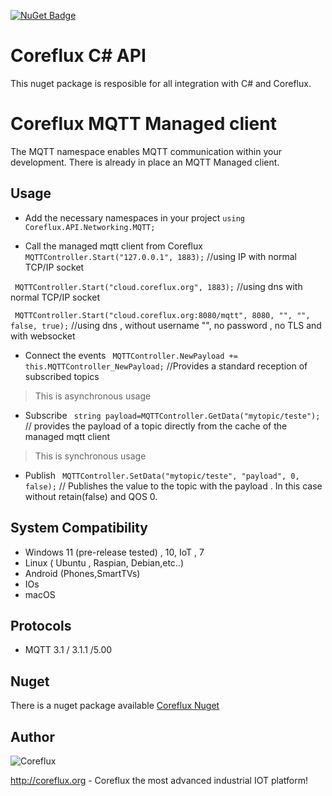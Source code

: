 
[![NuGet Badge](https://buildstats.info/nuget/CorefluxMQTTcSharpAPI)](https://www.nuget.org/packages/CorefluxMQTTcSharpAPI/)
# Coreflux C# API 
This nuget package is resposible for all integration with C# and Coreflux. 


# Coreflux MQTT Managed client 

The MQTT namespace enables MQTT communication within your development.  There is already in place an MQTT Managed client.

## Usage

 - Add the necessary namespaces in your project
	 `using Coreflux.API.Networking.MQTT;`
	 
 - Call the managed mqtt client from Coreflux 
  ` MQTTController.Start("127.0.0.1", 1883);` //using IP with normal  TCP/IP socket
  
  ` MQTTController.Start("cloud.coreflux.org", 1883);` //using dns  with normal  TCP/IP socket
  
` MQTTController.Start("cloud.coreflux.org:8080/mqtt", 8080, "", "", false, true);` //using dns  , without username "", no  password , no TLS and with websocket

  - Connect the events
  ` MQTTController.NewPayload += this.MQTTController_NewPayload;` //Provides a standard reception of subscribed topics
  > This is asynchronous usage
  - Subscribe
  ` string payload=MQTTController.GetData("mytopic/teste");` // provides the payload of a topic directly from the cache of the managed mqtt client
> This is synchronous usage
   - Publish
  ` MQTTController.SetData("mytopic/teste", "payload", 0, false);` // Publishes the value to the topic with the payload . In this case without retain(false) and QOS 0.

## System Compatibility

 - Windows 11 (pre-release tested) , 10, IoT , 7 
 - Linux ( Ubuntu , Raspian, Debian,etc..)
 - Android (Phones,SmartTVs)
 - IOs
 - macOS
 
## Protocols
 - MQTT 3.1  / 3.1.1 /5.00 


## Nuget 

There is a nuget package available [Coreflux Nuget ](https://www.nuget.org/packages/CorefluxMQTTcSharpAPI/) 

## Author
![Coreflux](https://i.imgur.com/JdvJkGY.png)

http://coreflux.org - Coreflux the most advanced industrial IOT platform!




